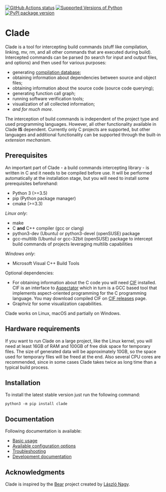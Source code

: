[![GitHub Actions status](https://github.com/17451k/clade/workflows/test/badge.svg)](https://github.com/17451k/clade/actions?query=workflow%3Atest)
[![Supported Versions of Python](https://img.shields.io/pypi/pyversions/clade.svg)](https://pypi.org/project/clade)
[![PyPI package version](https://img.shields.io/pypi/v/clade.svg)](https://pypi.org/project/clade)

# Clade

Clade is a tool for intercepting build commands (stuff like compilation,
linking, mv, rm, and all other commands that are executed during build).
Intercepted commands can be parsed (to search for input and output files,
and options) and then used for various purposes:

- generating [compilation database](https://clang.llvm.org/docs/JSONCompilationDatabase.html);
- obtaining information about dependencies between source and object files;
- obtaining information about the source code (source code querying);
- generating function call graph;
- running software verification tools;
- visualization of all collected information;
- *and for much more*.

The interception of build commands is independent of the project type
and used programming languages.
However, all other functionality available in Clade **IS** dependent.
Currently only C projects are supported, but other languages and additional
functionality can be supported through the built-in *extension mechanism*.

## Prerequisites

An important part of Clade - a build commands intercepting library -
is written in C and it needs to be compiled before use.
It will be performed automatically at the installation stage, but you will
need to install some prerequisites beforehand:

- Python 3 (>=3.5)
- pip (Python package manager)
- cmake (>=3.3)

*Linux only*:

- make
- C **and** C++ compiler (gcc or clang)
- python3-dev (Ubuntu) or python3-devel (openSUSE) package
- gcc-multilib (Ubuntu) or gcc-32bit (openSUSE) package
  to intercept build commands of projects leveraging multilib capabilities

*Windows only*:

- Microsoft Visual C++ Build Tools

Optional dependencies:

- For obtaining information about the C code you will need [CIF](https://github.com/17451k/cif)
  installed. CIF is an interface to [Aspectator](https://github.com/17451k/aspectator) which in turn is a GCC
  based tool that implements aspect-oriented programming for the C programming
  language. You may download compiled CIF on [CIF releases](https://github.com/17451k/cif/releases) page.
- Graphviz for some visualization capabilities.

Clade works on Linux, macOS and partially on Windows.

## Hardware requirements

If you want to run Clade on a large project, like the Linux kernel,
you will need at least 16GB of RAM and 100GB of free disk space
for temporary files. The size of generated data will be approximately
10GB, so the space used for temporary files will be freed at the end.
Also several CPU cores are recommended, since in some cases Clade takes
twice as long time than a typical build process.

## Installation

To install the latest stable version just run the following command:

``` shell
python3 -m pip install clade
```

## Documentation

Following documentation is available:
* [Basic usage](docs/usage.md)
* [Available configuration options](docs/configuration.md)
* [Troubleshooting](docs/troubleshooting.md)
* [Development documentation](docs/dev.md)

## Acknowledgments

Clade is inspired by the [Bear](https://github.com/rizsotto/Bear) project created by [László Nagy](https://github.com/rizsotto).

